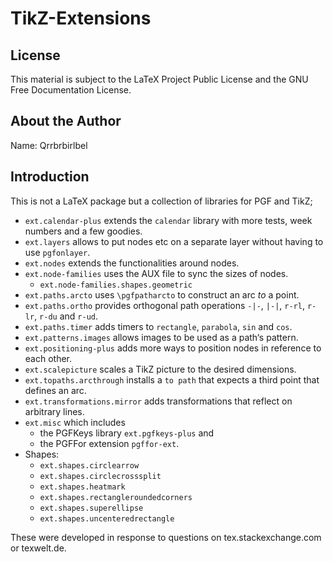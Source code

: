 # TikZ-Extensions

## License

This material is subject to the LaTeX Project Public License and the GNU Free Documentation License.

## About the Author

Name: Qrrbrbirlbel

## Introduction

This is not a LaTeX package but a collection of libraries for PGF and TikZ;

 * `ext.calendar-plus` extends the `calendar` library with more tests, week numbers and a few goodies.
 * `ext.layers` allows to put nodes etc on a separate layer without having to use `pgfonlayer`.
 * `ext.nodes` extends the functionalities around nodes.
 * `ext.node-families` uses the AUX file to sync the sizes of nodes.
    * `ext.node-families.shapes.geometric`
 * `ext.paths.arcto` uses `\pgfpatharcto` to construct an arc *to* a point.
 * `ext.paths.ortho` provides orthogonal path operations `-|-`, `|-|`, `r-rl`, `r-lr`, `r-du` and `r-ud`.
 * `ext.paths.timer` adds timers to `rectangle`, `parabola`, `sin` and `cos`.
 * `ext.patterns.images` allows images to be used as a path‘s pattern.
 * `ext.positioning-plus` adds more ways to position nodes in reference to each other.
 * `ext.scalepicture` scales a TikZ picture to the desired dimensions.
 * `ext.topaths.arcthrough` installs a `to path` that expects a third point that defines an arc.
 * `ext.transformations.mirror` adds transformations that reflect on arbitrary lines.
 * `ext.misc` which includes
   * the PGFKeys library `ext.pgfkeys-plus` and
   * the PGFFor extension `pgffor-ext`.
 * Shapes:
   * `ext.shapes.circlearrow`
   * `ext.shapes.circlecrosssplit`
   * `ext.shapes.heatmark`
   * `ext.shapes.rectangleroundedcorners`
   * `ext.shapes.superellipse`
   * `ext.shapes.uncenteredrectangle`

 These were developed in response to questions on tex.stackexchange.com or texwelt.de.